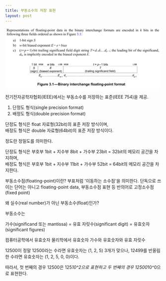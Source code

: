 ```yaml
---
title: 부동소수의 저장 표현
layout: post
---
```


![IEEE-754](/assets/img/clippings/IEEE-754.webp)

전기전자공학자협회(IEEE)에서는 부동소수를 저장하는 표준(IEEE 754)을 제공.

1. 단정도 형식(single precision format)
2. 배정도 형식(double precision format)

단정도 형식은 float 자료형(32bit)의 표준 저장 방식이며,  
배정도 형식은 double 자료형(64bit)의 표준 저장 방식이다.

정도란 정밀도를 의미한다.

단정도 형식은 부호부 1bit + 지수부 8bit + 가수부 23bit = 32bit의 메모리 공간을 차지하며,  
배정도 형식은 부호부 1bit + 지수부 11bit + 가수부 52bit = 64bit의 메모리 공간을 차지한다.

부동소수점(floating-point)이란?
부표처럼 '이동하는 소수점'을 의미한다. 단독으로 쓰이는 단어는 아니고 floating-point data, 부동소수점 표현 등 반의어로 고정소수점(fixed point)

왜 실수(real number)가 아닌 부동소수(float)인가?

부동소수는 



가수(significand 또는 mantissa) = 유효 자릿수(significant digit) = 유효숫자(significant figures)




컴퓨터공학에서 유효숫자 물리학에서 유효숫자
가수와 유효숫자와 유효 자릿수

12500이 정말 12500라는 수라면 유효숫자는 (1, 2, 5) 3개가 맞으나,
12499를 반올림 한 수라면 유효숫자는 (1, 2, 5, 0, 0)이다.

따라서, 첫 번째의 경우 12500은 125*10^2으로 표현하고
두 번째의 경우 12500*10^0으로 표현한다.
